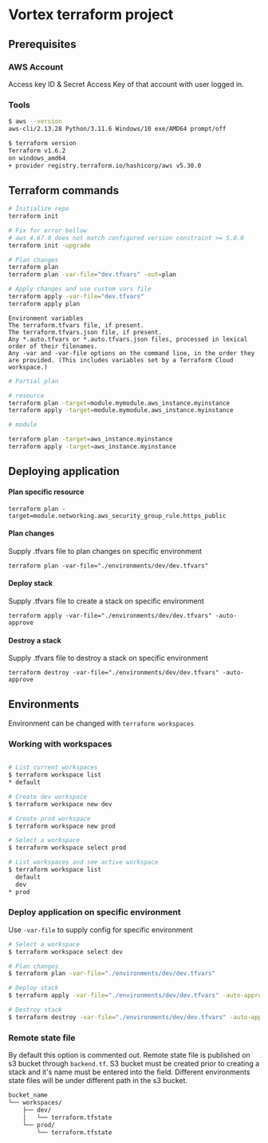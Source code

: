# Vortex terraform project

## Prerequisites

### AWS Account
Access key ID & Secret Access Key of that account with user logged in.

### Tools

```bash
$ aws --version
aws-cli/2.13.28 Python/3.11.6 Windows/10 exe/AMD64 prompt/off

$ terraform version
Terraform v1.6.2
on windows_amd64
+ provider registry.terraform.io/hashicorp/aws v5.30.0
```

## Terraform commands

```bash
# Initialize repo
terraform init

# Fix for error bellow
# aws 4.67.0 does not match configured version constraint >= 5.0.0
terraform init -upgrade

# Plan changes
terraform plan
terraform plan -var-file="dev.tfvars" -out=plan

# Apply changes and use custom vars file
terraform apply -var-file="dev.tfvars"
terraform apply plan
```

    Environment variables
    The terraform.tfvars file, if present.
    The terraform.tfvars.json file, if present.
    Any *.auto.tfvars or *.auto.tfvars.json files, processed in lexical order of their filenames.
    Any -var and -var-file options on the command line, in the order they are provided. (This includes variables set by a Terraform Cloud workspace.)


```bash
# Partial plan

# resource
terraform plan -target=module.mymodule.aws_instance.myinstance
terraform apply -target=module.mymodule.aws_instance.myinstance

# module

terraform plan -target=aws_instance.myinstance
terraform apply -target=aws_instance.myinstance
```

## Deploying application

#### Plan specific resource

    terraform plan -target=module.networking.aws_security_group_rule.https_public


#### Plan changes
Supply .tfvars file to plan changes on specific environment

    terraform plan -var-file="./environments/dev/dev.tfvars"

#### Deploy stack
Supply .tfvars file to create a stack on specific environment

    terraform apply -var-file="./environments/dev/dev.tfvars" -auto-approve
    
#### Destroy a stack

Supply .tfvars file to destroy a stack on specific environment

    terraform destroy -var-file="./environments/dev/dev.tfvars" -auto-approve

## Environments

Environment can be changed with `terraform workspaces`

### Working with workspaces 

```bash

# List current workspaces
$ terraform workspace list
* default

# Create dev workspace
$ terraform workspace new dev

# Create prod workspace
$ terraform workspace new prod

# Select a workspace
$ terraform workspace select prod

# List workspaces and see active workspace
$ terraform workspace list
  default
  dev
* prod
```

### Deploy application on specific environment

Use `-var-file` to supply config for specific environment

```bash
# Select a workspace
$ terraform workspace select dev

# Plan changes
$ terraform plan -var-file="./environments/dev/dev.tfvars"

# Deploy stack
$ terraform apply -var-file="./environments/dev/dev.tfvars" -auto-approve

# Destroy stack
$ terraform destroy -var-file="./environments/dev/dev.tfvars" -auto-approve
```

### Remote state file

By default this option is commented out.
Remote state file is published on s3 bucket through `backend.tf`. S3 bucket must be created prior to creating a stack and it's name must be entered into the field.
Different environments state files will be under different path in the s3 bucket.

```txt
bucket_name
└── workspaces/
    ├── dev/
    │   └── terraform.tfstate
    └── prod/
        └── terraform.tfstate
```

